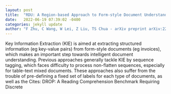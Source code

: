 ```yaml
---
layout: post
title:  "RDU: A Region-based Approach to Form-style Document Understanding"
date:   2022-06-19 07:39:02 -0400
categories: jekyll update
author: "F Zhu, C Wang, W Lei, Z Liu, TS Chua - arXiv preprint arXiv:2206.06890, 2022"
---
```

Key Information Extraction (KIE) is aimed at extracting structured information (eg key-value pairs) from form-style documents (eg invoices), which makes an important step towards intelligent document understanding. Previous approaches generally tackle KIE by sequence tagging, which faces difficulty to process non-flatten sequences, especially for table-text mixed documents. These approaches also suffer from the trouble of pre-defining a fixed set of labels for each type of documents, as well as the 
Cites: DROP: A Reading Comprehension Benchmark Requiring Discrete